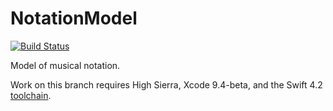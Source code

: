 # NotationModel

[![Build Status](https://travis-ci.org/dn-m/NotationModel.svg?branch=master)](https://travis-ci.org/dn-m/NotationModel)

Model of musical notation.

Work on this branch requires High Sierra, Xcode 9.4-beta, and the Swift 4.2 [toolchain](https://swift.org/download/#snapshots).
